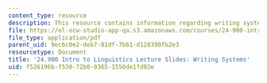 ```yaml
---
content_type: resource
description: This resource contains information regarding writing systems.
file: https://ol-ocw-studio-app-qa.s3.amazonaws.com/courses/24-900-introduction-to-linguistics-fall-2012/f526196bf53072b093651556de1fd93e_MIT24_900F12_Writing_Sys.pdf
file_type: application/pdf
parent_uid: 9ec6c0e2-deb7-81df-7b61-d128390fb2e3
resourcetype: Document
title: '24.900 Intro to Linguistics Lecture Slides: Writing Systems'
uid: f526196b-f530-72b0-9365-1556de1fd93e
---
```

